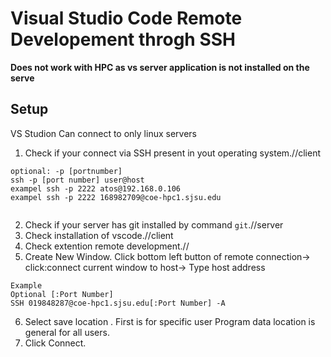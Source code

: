 # Visual Studio Code Remote Developement throgh SSH

**Does not work with HPC as vs server application is not installed on the serve**

## Setup
VS Studion Can connect to only linux servers

1. Check if your connect via SSH present in yout operating system.//client

```
optional: -p [portnumber]
ssh -p [port number] user@host
exampel ssh -p 2222 atos@192.168.0.106
exampel ssh -p 2222 168982709@coe-hpc1.sjsu.edu 


```
2. Check if your server has git installed by command ``` git ```.//server
3. Check installation of vscode.//client
4. Check extention remote development.//
5. Create New Window. Click bottom left button of remote connection-> click:connect current window to host-> Type host address 
```
Example 
Optional [:Port Number]
SSH 019848287@coe-hpc1.sjsu.edu[:Port Number] -A
```
6. Select save location . First is for specific user Program data location is general for all users.
7. Click Connect.


